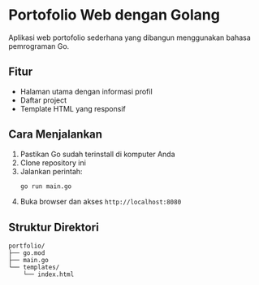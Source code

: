 # Portofolio Web dengan Golang

Aplikasi web portofolio sederhana yang dibangun menggunakan bahasa pemrograman Go.

## Fitur

- Halaman utama dengan informasi profil
- Daftar project
- Template HTML yang responsif

## Cara Menjalankan

1. Pastikan Go sudah terinstall di komputer Anda
2. Clone repository ini
3. Jalankan perintah:
   ```bash
   go run main.go
   ```
4. Buka browser dan akses `http://localhost:8080`

## Struktur Direktori

```
portfolio/
├── go.mod
├── main.go
└── templates/
    └── index.html
```
